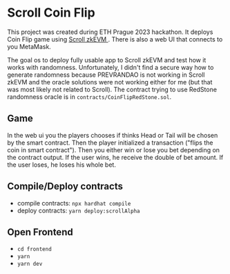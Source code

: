 # Scroll Coin Flip

This project was created during ETH Prague 2023 hackathon. 
It deploys Coin Flip game using [Scroll zkEVM ](https://scroll.io/).
There is also a web UI that connects to you MetaMask.

The goal os to deploy fully usable app to Scroll zkEVM and test how it works with randomness. 
Unfortunately, I didn't find a secure way how to generate randomness because PREVRANDAO is not working
in Scroll zkEVM and the oracle solutions were not working either for me (but that was most likely not related to Scroll).
The contract trying to use RedStone randomness oracle is in `contracts/CoinFlipRedStone.sol`.

## Game
In the web ui you the players chooses if thinks Head or Tail will be chosen by the smart contract.
Then the player initialized a transaction ("flips the coin in smart contract").
Then you either win or lose you bet depending on the contract output. 
If the user wins, he receive the double of bet amount.
If the user loses, he loses his whole bet.

## Compile/Deploy contracts
- compile contracts: `npx hardhat compile`
- deploy contracts: `yarn deploy:scrollAlpha`

## Open Frontend
- `cd frontend`
- `yarn`
- `yarn dev`

